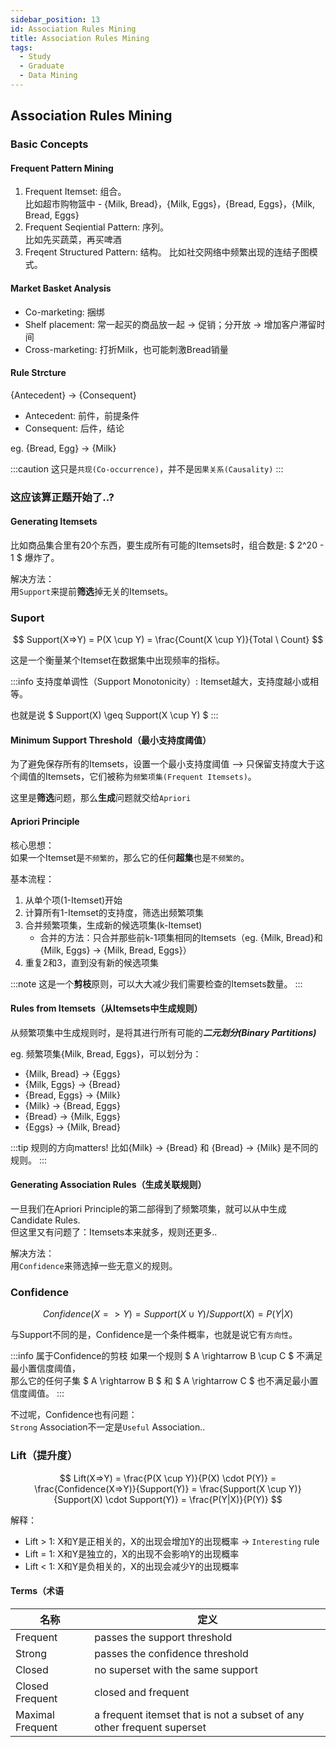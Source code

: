 ```yaml
---
sidebar_position: 13
id: Association Rules Mining
title: Association Rules Mining
tags:
  - Study
  - Graduate
  - Data Mining
---
```


## Association Rules Mining

### Basic Concepts

#### Frequent Pattern Mining
1. Frequent Itemset: 组合。  
比如超市购物篮中 - {Milk, Bread}，{Milk, Eggs}，{Bread, Eggs}，{Milk, Bread, Eggs}
2. Frequent Seqiential Pattern: 序列。  
比如先买蔬菜，再买啤酒
3. Freqent Structured Pattern: 结构。
比如社交网络中频繁出现的连结子图模式。

#### Market Basket Analysis
- Co-marketing: 捆绑
- Shelf placement: 常一起买的商品放一起 -> 促销；分开放 -> 增加客户滞留时间
- Cross-marketing: 打折Milk，也可能刺激Bread销量

#### Rule Strcture
{Antecedent} -> {Consequent}
- Antecedent: 前件，前提条件
- Consequent: 后件，结论

eg. {Bread, Egg} -> {Milk}

:::caution
这只是`共现(Co-occurrence)`，并不是`因果关系(Causality)`
:::

### 这应该算正题开始了..?

#### Generating Itemsets
比如商品集合里有20个东西，要生成所有可能的Itemsets时，组合数是: $ 2^20 - 1 $ 爆炸了。

解决方法：  
用`Support`来提前**筛选**掉无关的Itemsets。

### Suport
$$
Support(X=>Y) = P(X \cup Y) = \frac{Count(X \cup Y)}{Total \ Count}
$$

这是一个衡量某个Itemset在数据集中出现频率的指标。

:::info
支持度单调性（Support Monotonicity）: Itemset越大，支持度越小或相等。

也就是说 $ Support(X) \geq Support(X \cup Y) $
:::

#### Minimum Support Threshold（最小支持度阈值）
为了避免保存所有的Itemsets，设置一个最小支持度阈值 --> 只保留支持度大于这个阈值的Itemsets，它们被称为`频繁项集(Frequent Itemsets)`。

这里是**筛选**问题，那么**生成**问题就交给`Apriori`

#### Apriori Principle
核心思想：  
如果一个Itemset是`不频繁的`，那么它的任何**超集**也是`不频繁的`。

基本流程：  
1. 从单个项(1-Itemset)开始
2. 计算所有1-Itemset的支持度，筛选出频繁项集
3. 合并频繁项集，生成新的候选项集(k-Itemset)
    - 合并的方法：只合并那些前k-1项集相同的Itemsets（eg. {Milk, Bread}和{Milk, Eggs} -> {Milk, Bread, Eggs}）
4. 重复2和3，直到没有新的候选项集

:::note
这是一个**剪枝**原则，可以大大减少我们需要检查的Itemsets数量。
:::


#### Rules from Itemsets（从Itemsets中生成规则）
从频繁项集中生成规则时，是将其进行所有可能的***二元划分(Binary Partitions)***

eg. 频繁项集{Milk, Bread, Eggs}，可以划分为：
- {Milk, Bread} -> {Eggs}
- {Milk, Eggs} -> {Bread}
- {Bread, Eggs} -> {Milk}
- {Milk} -> {Bread, Eggs}
- {Bread} -> {Milk, Eggs}
- {Eggs} -> {Milk, Bread}

:::tip 规则的方向matters!
比如{Milk} -> {Bread} 和 {Bread} -> {Milk} 是不同的规则。
:::

#### Generating Association Rules（生成关联规则）

一旦我们在Apriori Principle的第二部得到了频繁项集，就可以从中生成Candidate Rules.  
但这里又有问题了：Itemsets本来就多，规则还更多..

解决方法：  
用`Confidence`来筛选掉一些无意义的规则。


### Confidence
$$
Confidence(X=>Y) = Support(X \cup Y) / Support(X) = P(Y|X)
$$

与Support不同的是，Confidence是一个条件概率，也就是说它有`方向性`。

:::info 属于Confidence的剪枝
如果一个规则 $ A \rightarrow B \cup C $ 不满足最小置信度阈值，  
那么它的任何子集 $ A \rightarrow B $ 和 $ A \rightarrow C $ 也不满足最小置信度阈值。
:::

不过呢，Confidence也有问题：  
`Strong` Association不一定是`Useful` Association..

### Lift（提升度）
$$
Lift(X=>Y) = \frac{P(X \cup Y)}{P(X) \cdot P(Y)} = \frac{Confidence(X=>Y)}{Support(Y)} = \frac{Support(X \cup Y)}{Support(X) \cdot Support(Y)} = \frac{P(Y|X)}{P(Y)}
$$

解释：
- Lift > 1: X和Y是正相关的，X的出现会增加Y的出现概率 -> `Interesting` rule
- Lift = 1: X和Y是独立的，X的出现不会影响Y的出现概率
- Lift < 1: X和Y是负相关的，X的出现会减少Y的出现概率

#### Terms（术语

名称      | 定义
---------|----------------
Frequent | passes the support threshold
Strong   | passes the confidence threshold
Closed  | no superset with the same support
Closed Frequent | closed and frequent
Maximal Frequent | a frequent itemset that is not a subset of any other frequent superset

